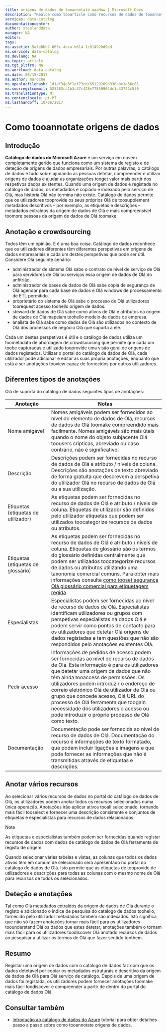 ```yaml
---
title: origens de dados de tooannotate aaaHow | Microsoft Docs
description: "Realce como tooarticle como recursos de dados de tooannotate no catálogo de dados do Azure, incluindo nomes amigáveis, etiquetas, descrições e especialistas."
services: data-catalog
documentationcenter: 
author: steelanddata
manager: NA
editor: 
tags: 
ms.assetid: 5a7e6bb2-863c-4eca-b614-1c814920d9ed
ms.service: data-catalog
ms.devlang: NA
ms.topic: article
ms.tgt_pltfrm: NA
ms.workload: data-catalog
ms.date: 08/15/2017
ms.author: maroche
ms.openlocfilehash: 1d1ef34e3f1ef73cdc65129209d938abe1e36c01
ms.sourcegitcommit: 523283cc1b3c37c428e77850964dc1c33742c5f0
ms.translationtype: MT
ms.contentlocale: pt-PT
ms.lasthandoff: 10/06/2017
---
```

# <a name="how-tooannotate-data-sources"></a>Como tooannotate origens de dados
## <a name="introduction"></a>Introdução
**Catálogo de dados do Microsoft Azure** é um serviço em nuvem completamente gerido que funciona como um sistema de registo e de deteção de origens de dados empresariais. Por outras palavras, o catálogo de dados é tudo sobre ajudando as pessoas detetar, compreender e utilizar origens de dados e ajudar as organizações tooget valor mais partir dos respetivos dados existentes. Quando uma origem de dados é registada no catálogo de dados, os metadados é copiado e indexado pelo serviço de Olá, mas história Olá não termina não existe. Catálogo de dados permite que os utilizadores tooprovide os seus próprios Olá de toosupplement metadados descritivos – por exemplo, as etiquetas e descrições – metadados extraídos da origem de dados de Olá e mais compreensível toomore pessoas da origem de dados de Olá toomake.

## <a name="annotation-and-crowdsourcing"></a>Anotação e crowdsourcing
Todos têm um opinião. E é uma boa coisa.
Catálogo de dados reconhece que os utilizadores diferentes têm diferentes perspetivas em origens de dados empresariais e cada um destes perspetivas que pode ser útil. Considere Olá seguinte cenário:

* administrador de sistema Olá sabe o contrato de nível de serviço de Olá para servidores de Olá ou serviços essa origem de dados de Olá do anfitrião.
* administrador de bases de dados de Olá sabe cópia de segurança de Olá agendar para cada base de dados e Olá windows de processamento de ETL permitido.
* proprietário do sistema de Olá sabe o processo de Olá utilizadores toorequest acesso toohello origem de dados.
* steward de dados de Olá sabe como ativos de Olá e atributos na origem de dados de Olá mapeiam toohello modelo de dados de empresa.
* analista de Olá sabe como dados de Olá são utilizados no contexto de Olá dos processos de negócio Olá que suporta a ele.

Cada um destes perspetivas é útil e o catálogo de dados utiliza um toometadata de abordagem de crowdsourcing que permite que cada um toobe capturadas e utilizado tooprovide uma visão geral de origens de dados registados. Utilizar o portal do catálogo de dados de Olá, cada utilizador pode adicionar e editar as suas própria anotações, enquanto que está a ser anotações tooview capaz de fornecidos por outros utilizadores.

## <a name="different-types-of-annotations"></a>Diferentes tipos de anotações
Olá de suporta do catálogo de dados seguintes tipos de anotações:

| Anotação | Notas |
| --- | --- |
| Nome amigável |Nomes amigáveis podem ser fornecidos ao nível do elemento de dados de Olá, recursos de dados de Olá toomake compreendido mais facilmente. Nomes amigáveis são mais úteis quando o nome do objeto subjacente Olá toousers crípticas, abreviado ou caso contrário, não é significativo. |
| Descrição |Descrições podem ser fornecidas no recurso de dados de Olá e atributo / níveis de coluna. Descrições são anotações de texto abreviado de forma gratuita que descrevem a perspetiva do utilizador Olá no recurso de dados de Olá ou a sua utilização. |
| Etiquetas (etiquetas de utilizador) |As etiquetas podem ser fornecidas no recurso de dados de Olá e atributo / níveis de coluna. Etiquetas de utilizador são definidos pelo utilizador etiquetas que podem ser utilizados toocategorize recursos de dados ou atributos. |
| Etiquetas (etiquetas de glossário) |As etiquetas podem ser fornecidas no recurso de dados de Olá e atributo / níveis de coluna. Etiquetas de glossário são os termos do glossário definidas centralmente que podem ser utilizados toocategorize recursos de dados ou atributos utilizando uma taxonomia comercial comuns. Para obter mais informações consulte [como tooset segurança Olá glossário comercial para etiquetagem regida](data-catalog-how-to-business-glossary.md) |
| Especialistas |Especialistas podem ser fornecidas ao nível de recurso de dados de Olá. Especialistas identificam utilizadores ou grupos com perspetivas especialistas na dados Olá e podem servir como pontos de contacto para os utilizadores que detetar Olá origens de dados registadas e tem questões que não são respondidos pelo anotações existentes Olá. |
| Pedir acesso |Informações de pedidos de acesso podem ser fornecidas ao nível de recurso de dados de Olá. Esta informação é para os utilizadores que detetar uma origem de dados que não têm ainda tooaccess de permissões. Os utilizadores podem introduzir o endereço de correio eletrónico Olá de utilizador de Olá ou grupo que concede acesso, Olá URL do processo de Olá ferramenta que toogain necessidade dos utilizadores o acesso ou pode introduzir o próprio processo de Olá como texto. |
| Documentação |Documentação pode ser fornecida ao nível de recurso de dados de Olá. Documentação do recurso é informações de texto formatado, que podem incluir ligações e imagens e que pode fornecer as informações que não é transmitidas através de etiquetas e descrições. |

## <a name="annotating-multiple-assets"></a>Anotar vários recursos
Ao selecionar vários recursos de dados no portal do catálogo de dados de Olá, os utilizadores podem anotar todos os recursos selecionados numa única operação. Anotações irão aplicar ativos tooall selecionado, tornando mais fácil tooselect e fornecer uma descrição consistente e conjuntos de etiquetas e especialistas para recursos de dados relacionados.

> [!NOTE]
> As etiquetas e especialistas também podem ser fornecidas quando registar recursos de dados com dados de catálogo de dados de Olá ferramenta de registo de origem.
>
>

Quando selecionar várias tabelas e vistas, as colunas que todos os dados ativos têm em comum de selecionado será apresentado no portal do catálogo de dados de Olá. Isto permite que as etiquetas de tooprovide de utilizadores e descrições para todas as colunas com o mesmo nome de Olá para recursos de todos os selecionados.

## <a name="annotations-and-discovery"></a>Deteção e anotações
Tal como Olá metadados extraídos da origem de dados de Olá durante o registo é adicionado o índice de pesquisa do catálogo de dados toohello, fornecido pelo utilizador metadados também são indexados. Isto significa que não só fazem anotações tornar mais fácil para os utilizadores toounderstand Olá os dados que estes detetar, anotações também o tornam mais fácil para os utilizadores toodiscover Olá anotado recursos de dados ao pesquisar a utilizar os termos de Olá que fazer sentido toothem.

## <a name="summary"></a>Resumo
Registar uma origem de dados com o catálogo de dados faz com que os dados detetável por copiar os metadados estruturais e descritivo da origem de dados de Olá para Olá serviço de catálogo. Depois de uma origem de dados foi registada, os utilizadores podem fornecer anotações toomake mais fácil toodiscover e compreender a partir de dentro do portal do catálogo de dados Olá.

## <a name="see-also"></a>Consultar também
* [Introdução ao catálogo de dados do Azure](data-catalog-get-started.md) tutorial para obter detalhes passo a passo sobre como tooannotate origens de dados.
